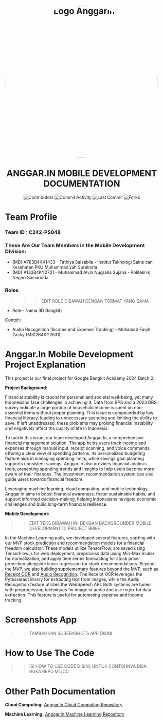 <h1 align="center">
<img align="center" src="https://github.com/user-attachments/assets/8a6f2ad2-2fc6-4bd4-ba68-c6674edd655b" alt="Logo Anggarin" width="500" style="border-radius: 50%;"></img>
<br>
<br>
ANGGAR.IN MOBILE DEVELOPMENT DOCUMENTATION
</h1>
<div align="center">

![Contributors](https://img.shields.io/github/contributors/Anggar-In/Mobile-Development?color=blue)
![Commit Activity](https://img.shields.io/github/commit-activity/m/Anggar-In/Mobile-Development?color=blue)
![Last Commit](https://img.shields.io/github/last-commit/Anggar-In/Mobile-Development?color=red)
![Forks](https://img.shields.io/github/forks/Anggar-In/Mobile-Development?style=flat-square)

</div>

# Team Profile

### Team ID : C242-PS048

### These Are Our Team Members in the Mobile Development Division:

* (MD) A783B4KX1433 - Fathiya Salsabila - Institut Teknologi Sains dan Kesehatan PKU Muhammadiyah Surakarta
* (MD) A133B4KY2721 - Muhammad Alvin Nugraha Sujana - Politeknik Negeri Samarinda

### Roles

>>> EDIT ROLE DIBAWAH DENGAN FORMAT YANG SAMA
* Role - Nama (ID Bangkit)

Contoh:
* Audio Recognition (Income and Expense Tracking) - Muhamad Faqih Zacky (M312B4KY2631)

# Anggar.In Mobile Development Project Explanation
This project is our final project for Google Bangkit Academy 2024 Batch 2.

**Project Background:**

Financial stability is crucial for personal and societal well-being, yet many Indonesians face challenges in achieving it. Data from BPS and a 2023 DBS survey indicate a large portion of household income is spent on non-essential items without proper planning. This issue is compounded by low financial literacy, leading to unnecessary spending and limiting the ability to save. If left unaddressed, these problems may prolong financial instability and negatively affect the quality of life in Indonesia.

To tackle this issue, our team developed Anggar.In, a comprehensive financial management solution. The app helps users track income and expenses through manual input, receipt scanning, and voice commands, offering a clear view of spending patterns. Its personalized budgeting feature aids in managing spending limits, while savings goal planning supports consistent savings. Anggar.In also provides financial analysis tools, presenting spending trends and insights to help users become more aware of their finances. The investment recommendation system can also guide users towards financial freedom.

Leveraging machine learning, cloud computing, and mobile technology, Anggar.In aims to boost financial awareness, foster sustainable habits, and support informed decision-making, helping Indonesians navigate economic challenges and build long-term financial resilience.


**Mobile Development:** 

>>EDIT TEKS DIBAWAH INI DENGAN BACKGROUNDER MOBILE DEVELOPMENT DI PROJECT BRIEF

In the Machine Learning path, we developed several features, starting with our MVP [stock prediction](https://github.com/Anggar-In/Machine-Learning/tree/main/stock_price_predictions) and [recommendation models](https://github.com/Anggar-In/Machine-Learning/tree/main/stockRecommendation)  for a financial freedom calculator. These models utilize TensorFlow, are saved using TensorFlow.js for web deployment, preprocess data using Min-Max Scaler for normalization, and apply time series forecasting for stock price prediction alongside linear regression for stock recommendations. Beyond the MVP, we also building supplementary features beyond the MVP, such as [Receipt OCR](https://github.com/Anggar-In/Machine-Learning/tree/main/Receipt_OCR) and [Audio Recognition](https://github.com/Anggar-In/Machine-Learning/tree/main/AudioRecognition). The Receipt OCR leverages the Pytesseract library for extracting text from images, while the Audio Recognition feature utilizes the WebSpeech API. Both systems are tuned with preprocessing techniques for image or audio and use regex for data extraction. This feature is useful for automating expense and income tracking.

# Screenshots App
>>TAMBAHKAN SCREENSHOTS APP DISINI

# How to Use The Code
>>ISI HOW TO USE CODE DISINI, UNTUK CONTOHNYA BISA BUKA REPO ML/CC

# Other Path Documentation 
**Cloud Computing:**
[Anggar.In Cloud Computing Repository](https://github.com/Anggar-In/Cloud-Computing)

**Machine Learning:**
[Anggar.In Machine Learning Repository](https://github.com/Anggar-In/Machine-Learning)



